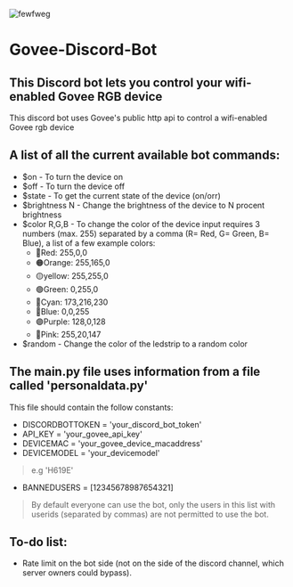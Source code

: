 ![fewfweg](https://user-images.githubusercontent.com/67122764/170590841-ed7a957e-9651-4227-b1e8-c0014e6f770d.png)
# Govee-Discord-Bot
## This Discord bot lets you control your wifi-enabled Govee RGB device
This discord bot uses Govee's public http api to control a wifi-enabled Govee rgb device

## A list of all the current available bot commands:
- $on - To turn the device on
- $off - To turn the device off
- $state - To get the current state of the device (on/orr)
- $brightness N - Change the brightness of the device to N procent brightness
- $color R,G,B - To change the color of the device input requires 3 numbers (max. 255) separated by a comma (R= Red, G= Green, B= Blue), a list of a few example colors:
    - 🔴Red: 255,0,0
    - 🟠Orange: 255,165,0
    - 🟡yellow: 255,255,0
    - 🟢Green: 0,255,0
    - 🔵Cyan: 173,216,230
    - 🧿Blue: 0,0,255
    - 🟣Purple: 128,0,128
    - 🌸Pink: 255,20,147
- $random - Change the color of the ledstrip to a random color

## The main.py file uses information from a file called 'personaldata.py'
This file should contain the follow constants:
- DISCORDBOTTOKEN = 'your_discord_bot_token'
- API_KEY = 'your_govee_api_key'
- DEVICEMAC = 'your_govee_device_macaddress'
- DEVICEMODEL = 'your_devicemodel' 
> e.g 'H619E'
- BANNEDUSERS = [12345678987654321]
> By default everyone can use the bot, only the users in this list with userids (separated by commas) are not permitted to use the bot.

## To-do list:
- Rate limit on the bot side (not on the side of the discord channel, which server owners could bypass).
